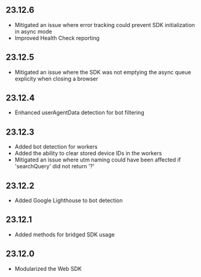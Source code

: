 ## 23.12.6

* Mitigated an issue where error tracking could prevent SDK initialization in async mode
* Improved Health Check reporting

## 23.12.5

* Mitigated an issue where the SDK was not emptying the async queue explicity when closing a browser

## 23.12.4

* Enhanced userAgentData detection for bot filtering

## 23.12.3

* Added bot detection for workers
* Added the ability to clear stored device IDs in the workers
* Mitigated an issue where utm naming could have been affected if 'searchQuery' did not return '?'

## 23.12.2

* Added Google Lighthouse to bot detection

## 23.12.1

* Added methods for bridged SDK usage

## 23.12.0

* Modularized the Web SDK
